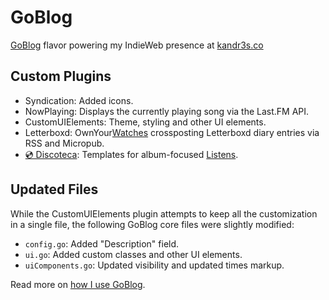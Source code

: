 
# GoBlog

[GoBlog](https://github.com/jlelse/GoBlog) flavor powering my IndieWeb presence at [kandr3s.co](https://kandr3s.co)

## Custom Plugins

- Syndication: Added icons.
- NowPlaying: Displays the currently playing song via the Last.FM API.
- CustomUIElements: Theme, styling and other UI elements.
- Letterboxd: OwnYour[Watches](https://indieweb.org/watch) crossposting Letterboxd diary entries via RSS and Micropub.
- [💿 Discoteca](https://kandr3s.co/discoteca): Templates for album-focused [Listens](https://indieweb.org/listen).

## Updated Files

While the CustomUIElements plugin attempts to keep all the customization in a single file, the following GoBlog core files were slightly modified:

- `config.go`: Added "Description" field.
- `ui.go`: Added custom classes and other UI elements.
- `uiComponents.go`: Updated visibility and updated times markup. 

Read more on [how I use GoBlog](https://kandr3s.co/colophon).
